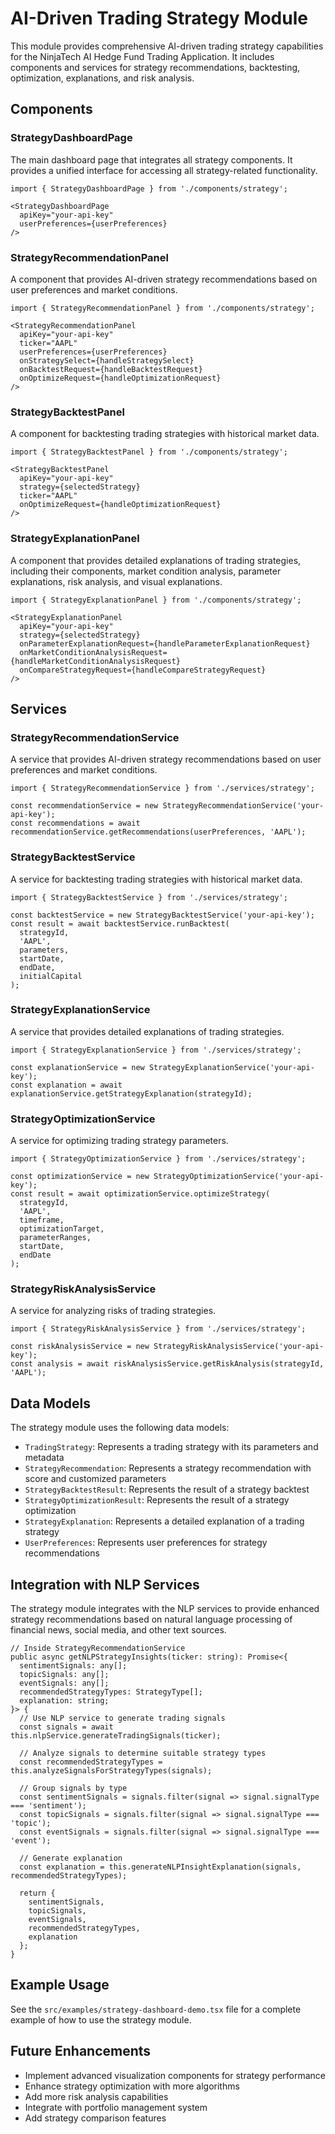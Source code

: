 # AI-Driven Trading Strategy Module

This module provides comprehensive AI-driven trading strategy capabilities for the NinjaTech AI Hedge Fund Trading Application. It includes components and services for strategy recommendations, backtesting, optimization, explanations, and risk analysis.

## Components

### StrategyDashboardPage

The main dashboard page that integrates all strategy components. It provides a unified interface for accessing all strategy-related functionality.

```tsx
import { StrategyDashboardPage } from './components/strategy';

<StrategyDashboardPage 
  apiKey="your-api-key"
  userPreferences={userPreferences}
/>
```

### StrategyRecommendationPanel

A component that provides AI-driven strategy recommendations based on user preferences and market conditions.

```tsx
import { StrategyRecommendationPanel } from './components/strategy';

<StrategyRecommendationPanel
  apiKey="your-api-key"
  ticker="AAPL"
  userPreferences={userPreferences}
  onStrategySelect={handleStrategySelect}
  onBacktestRequest={handleBacktestRequest}
  onOptimizeRequest={handleOptimizationRequest}
/>
```

### StrategyBacktestPanel

A component for backtesting trading strategies with historical market data.

```tsx
import { StrategyBacktestPanel } from './components/strategy';

<StrategyBacktestPanel
  apiKey="your-api-key"
  strategy={selectedStrategy}
  ticker="AAPL"
  onOptimizeRequest={handleOptimizationRequest}
/>
```

### StrategyExplanationPanel

A component that provides detailed explanations of trading strategies, including their components, market condition analysis, parameter explanations, risk analysis, and visual explanations.

```tsx
import { StrategyExplanationPanel } from './components/strategy';

<StrategyExplanationPanel
  apiKey="your-api-key"
  strategy={selectedStrategy}
  onParameterExplanationRequest={handleParameterExplanationRequest}
  onMarketConditionAnalysisRequest={handleMarketConditionAnalysisRequest}
  onCompareStrategyRequest={handleCompareStrategyRequest}
/>
```

## Services

### StrategyRecommendationService

A service that provides AI-driven strategy recommendations based on user preferences and market conditions.

```tsx
import { StrategyRecommendationService } from './services/strategy';

const recommendationService = new StrategyRecommendationService('your-api-key');
const recommendations = await recommendationService.getRecommendations(userPreferences, 'AAPL');
```

### StrategyBacktestService

A service for backtesting trading strategies with historical market data.

```tsx
import { StrategyBacktestService } from './services/strategy';

const backtestService = new StrategyBacktestService('your-api-key');
const result = await backtestService.runBacktest(
  strategyId,
  'AAPL',
  parameters,
  startDate,
  endDate,
  initialCapital
);
```

### StrategyExplanationService

A service that provides detailed explanations of trading strategies.

```tsx
import { StrategyExplanationService } from './services/strategy';

const explanationService = new StrategyExplanationService('your-api-key');
const explanation = await explanationService.getStrategyExplanation(strategyId);
```

### StrategyOptimizationService

A service for optimizing trading strategy parameters.

```tsx
import { StrategyOptimizationService } from './services/strategy';

const optimizationService = new StrategyOptimizationService('your-api-key');
const result = await optimizationService.optimizeStrategy(
  strategyId,
  'AAPL',
  timeframe,
  optimizationTarget,
  parameterRanges,
  startDate,
  endDate
);
```

### StrategyRiskAnalysisService

A service for analyzing risks of trading strategies.

```tsx
import { StrategyRiskAnalysisService } from './services/strategy';

const riskAnalysisService = new StrategyRiskAnalysisService('your-api-key');
const analysis = await riskAnalysisService.getRiskAnalysis(strategyId, 'AAPL');
```

## Data Models

The strategy module uses the following data models:

- `TradingStrategy`: Represents a trading strategy with its parameters and metadata
- `StrategyRecommendation`: Represents a strategy recommendation with score and customized parameters
- `StrategyBacktestResult`: Represents the result of a strategy backtest
- `StrategyOptimizationResult`: Represents the result of a strategy optimization
- `StrategyExplanation`: Represents a detailed explanation of a trading strategy
- `UserPreferences`: Represents user preferences for strategy recommendations

## Integration with NLP Services

The strategy module integrates with the NLP services to provide enhanced strategy recommendations based on natural language processing of financial news, social media, and other text sources.

```tsx
// Inside StrategyRecommendationService
public async getNLPStrategyInsights(ticker: string): Promise<{
  sentimentSignals: any[];
  topicSignals: any[];
  eventSignals: any[];
  recommendedStrategyTypes: StrategyType[];
  explanation: string;
}> {
  // Use NLP service to generate trading signals
  const signals = await this.nlpService.generateTradingSignals(ticker);
  
  // Analyze signals to determine suitable strategy types
  const recommendedStrategyTypes = this.analyzeSignalsForStrategyTypes(signals);
  
  // Group signals by type
  const sentimentSignals = signals.filter(signal => signal.signalType === 'sentiment');
  const topicSignals = signals.filter(signal => signal.signalType === 'topic');
  const eventSignals = signals.filter(signal => signal.signalType === 'event');
  
  // Generate explanation
  const explanation = this.generateNLPInsightExplanation(signals, recommendedStrategyTypes);
  
  return {
    sentimentSignals,
    topicSignals,
    eventSignals,
    recommendedStrategyTypes,
    explanation
  };
}
```

## Example Usage

See the `src/examples/strategy-dashboard-demo.tsx` file for a complete example of how to use the strategy module.

## Future Enhancements

- Implement advanced visualization components for strategy performance
- Enhance strategy optimization with more algorithms
- Add more risk analysis capabilities
- Integrate with portfolio management system
- Add strategy comparison features